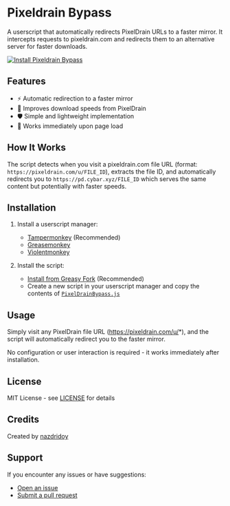 # Pixeldrain Bypass

A userscript that automatically redirects PixelDrain URLs to a faster mirror. It intercepts requests to pixeldrain.com and redirects them to an alternative server for faster downloads.

[![Install Pixeldrain Bypass](https://img.shields.io/badge/Install-Pixeldrain%20Bypass-brightgreen?style=for-the-badge)](https://greasyfork.org/en/scripts/532142-pixeldrain-bypass)


## Features

- ⚡ Automatic redirection to a faster mirror
- 🚀 Improves download speeds from PixelDrain
- 🛡️ Simple and lightweight implementation
- 🔄 Works immediately upon page load

## How It Works

The script detects when you visit a pixeldrain.com file URL (format: `https://pixeldrain.com/u/FILE_ID`), extracts the file ID, and automatically redirects you to `https://pd.cybar.xyz/FILE_ID` which serves the same content but potentially with faster speeds.

## Installation

1. Install a userscript manager:
   - [Tampermonkey](https://www.tampermonkey.net/) (Recommended)
   - [Greasemonkey](https://addons.mozilla.org/en-US/firefox/addon/greasemonkey/)
   - [Violentmonkey](https://violentmonkey.github.io/)

2. Install the script:
   - [Install from Greasy Fork](https://greasyfork.org/en/scripts/532142-pixeldrain-bypass) (Recommended)
   - Create a new script in your userscript manager and copy the contents of [`PixelDrainBypass.js`](https://github.com/nazdridoy/pixeldrain-bypass/blob/main/PixelDrainBypass.js)

## Usage

Simply visit any PixelDrain file URL (https://pixeldrain.com/u/*), and the script will automatically redirect you to the faster mirror.

No configuration or user interaction is required - it works immediately after installation.

## License

MIT License - see [LICENSE](LICENSE) for details

## Credits

Created by [nazdridoy](https://github.com/nazdridoy)

## Support

If you encounter any issues or have suggestions:
- [Open an issue](https://github.com/nazdridoy/pixeldrain-bypass/issues)
- [Submit a pull request](https://github.com/nazdridoy/pixeldrain-bypass/pulls)
